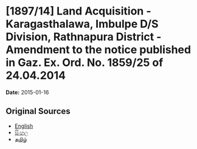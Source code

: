 # [1897/14] Land Acquisition - Karagasthalawa, Imbulpe D/S Division, Rathnapura District - Amendment to the notice published in Gaz. Ex. Ord. No. 1859/25 of 24.04.2014

**Date:** 2015-01-16

## Original Sources

- [English](https://documents.gov.lk/view/extra-gazettes/2015/1/1897-14_E.pdf)
- [සිංහල](https://documents.gov.lk/view/extra-gazettes/2015/1/1897-14_S.pdf)
- [தமிழ்](https://documents.gov.lk/view/extra-gazettes/2015/1/1897-14_T.pdf)
